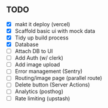 
## TODO

- [X] makt it deploy (vercel)
- [X] Scaffold basic ui with mock data
- [X] Tidy up build process
- [X] Database
- [ ] Attach DB to UI
- [ ] Add Auth (w/ clerk)
- [ ] Add image upload
- [ ] Error management (Sentry)
- [ ] Routing/image page (parallel route)
- [ ] Delete button (Server Actions)
- [ ] Analytics (posthog)
- [ ] Rate limiting (upstash)
